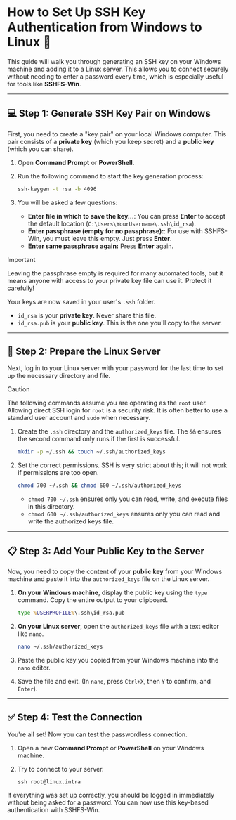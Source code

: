 # How to Set Up SSH Key Authentication from Windows to Linux 🔑

This guide will walk you through generating an SSH key on your Windows machine and adding it to a Linux server. This allows you to connect securely without needing to enter a password every time, which is especially useful for tools like **SSHFS-Win**.

---

## 💻 Step 1: Generate SSH Key Pair on Windows

First, you need to create a "key pair" on your local Windows computer. This pair consists of a **private key** (which you keep secret) and a **public key** (which you can share).

1.  Open **Command Prompt** or **PowerShell**.
2.  Run the following command to start the key generation process:

    ```cmd
    ssh-keygen -t rsa -b 4096
    ```

3.  You will be asked a few questions:
    * **Enter file in which to save the key...**: You can press **Enter** to accept the default location (`C:\Users\YourUsername\.ssh\id_rsa`).
    * **Enter passphrase (empty for no passphrase):**: For use with SSHFS-Win, you must leave this empty. Just press **Enter**.
    * **Enter same passphrase again:** Press **Enter** again.

> [!IMPORTANT]
> Leaving the passphrase empty is required for many automated tools, but it means anyone with access to your private key file can use it. Protect it carefully!

Your keys are now saved in your user's `.ssh` folder.
* `id_rsa` is your **private key**. Never share this file.
* `id_rsa.pub` is your **public key**. This is the one you'll copy to the server.

---

## 🐧 Step 2: Prepare the Linux Server

Next, log in to your Linux server with your password for the last time to set up the necessary directory and file.

> [!CAUTION]
> The following commands assume you are operating as the `root` user. Allowing direct SSH login for `root` is a security risk. It is often better to use a standard user account and `sudo` when necessary.

1.  Create the `.ssh` directory and the `authorized_keys` file. The `&&` ensures the second command only runs if the first is successful.

    ```bash
    mkdir -p ~/.ssh && touch ~/.ssh/authorized_keys
    ```

2.  Set the correct permissions. SSH is very strict about this; it will not work if permissions are too open.

    ```bash
    chmod 700 ~/.ssh && chmod 600 ~/.ssh/authorized_keys
    ```
    * `chmod 700 ~/.ssh` ensures only you can read, write, and execute files in this directory.
    * `chmod 600 ~/.ssh/authorized_keys` ensures only you can read and write the authorized keys file.

---

## 📋 Step 3: Add Your Public Key to the Server

Now, you need to copy the content of your **public key** from your Windows machine and paste it into the `authorized_keys` file on the Linux server.

1.  **On your Windows machine**, display the public key using the `type` command. Copy the entire output to your clipboard.

    ```cmd
    type %USERPROFILE%\.ssh\id_rsa.pub
    ```

2.  **On your Linux server**, open the `authorized_keys` file with a text editor like `nano`.

    ```bash
    nano ~/.ssh/authorized_keys
    ```

3.  Paste the public key you copied from your Windows machine into the `nano` editor.
4.  Save the file and exit. (In `nano`, press `Ctrl+X`, then `Y` to confirm, and `Enter`).

---

## ✅ Step 4: Test the Connection

You're all set! Now you can test the passwordless connection.

1.  Open a new **Command Prompt** or **PowerShell** on your Windows machine.
2.  Try to connect to your server.

    ```cmd
    ssh root@linux.intra
    ```

If everything was set up correctly, you should be logged in immediately without being asked for a password. You can now use this key-based authentication with SSHFS-Win.
